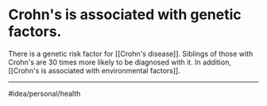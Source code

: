 # Crohn's is associated with genetic factors.
There is a genetic risk factor for [[Crohn's disease]]. Siblings of those with Crohn's are 30 times more likely to be diagnosed with it. In addition, [[Crohn's is associated with environmental factors]]. 

---
#idea/personal/health 